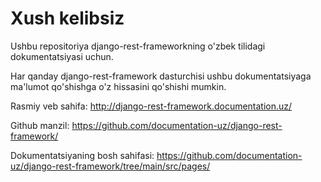 # Xush kelibsiz

Ushbu repositoriya django-rest-frameworkning o'zbek tilidagi dokumentatsiyasi uchun.

Har qanday django-rest-framework dasturchisi ushbu dokumentatsiyaga ma'lumot qo'shishga o'z hissasini qo'shishi mumkin.

Rasmiy veb sahifa: http://django-rest-framework.documentation.uz/

Github manzil: https://github.com/documentation-uz/django-rest-framework/

Dokumentatsiyaning bosh sahifasi: https://github.com/documentation-uz/django-rest-framework/tree/main/src/pages/
